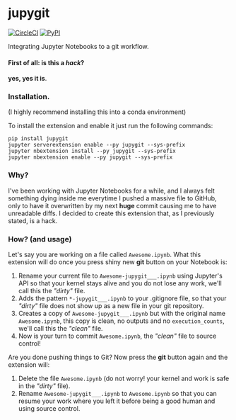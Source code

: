 
# jupygit

[![CircleCI](https://circleci.com/gh/fferegrino/jupygit.svg?style=svg)](https://circleci.com/gh/fferegrino/jupygit) [![PyPI](https://img.shields.io/pypi/v/jupygit.svg)](https://pypi.org/project/jupygit/)

Integrating Jupyter Notebooks to a git workflow.

#### First of all: is this a *hack*? 
**yes, yes it is**.
  
### Installation.  
(I highly recommend installing this into a conda environment) 

To install the extension and enable it just run the following commands:
```
pip install jupygit
jupyter serverextension enable --py jupygit --sys-prefix
jupyter nbextension install --py jupygit --sys-prefix
jupyter nbextension enable --py jupygit --sys-prefix
```

### Why?  
I've been working with Jupyter Notebooks for a while, and I always felt something dying inside me everytime I pushed a massive file to GitHub, only to have it overwritten by my next **huge** commit causing me to have unreadable diffs. I decided to create this extension that, as I previously stated, is a hack.

### How?  (and usage)
Let's say you are working on a file called `Awesome.ipynb`. What this extension will do once you press shiny new **git** button on your Notebook is:  

 1. Rename your current file to `Awesome-jupygit___.ipynb` using Jupyter's API so that your kernel stays alive and you do not lose any work, we'll call this the *"dirty"* file.
 2. Adds the pattern `*-jupygit___.ipynb` to your .gitignore file, so that your *"dirty"* file does not show up as a new file in your git repository.
 3. Creates a copy of `Awesome-jupygit___.ipynb` but with the original name `Awesome.ipynb`, this copy is clean, no outputs and no `execution_counts`, we'll call this the *"clean"* file.
 4. Now is your turn to commit `Awesome.ipynb`, the *"clean"* file to source control!

Are you done pushing things to Git? Now press the **git** button again and the extension will:  

 1. Delete the file `Awesome.ipynb` (do not worry! your kernel and work is safe in the *"dirty"* file).  
 2. Rename `Awesome-jupygit___.ipynb` to `Awesome.ipynb` so that you can resume your work where you left it before being a good human and using source control.